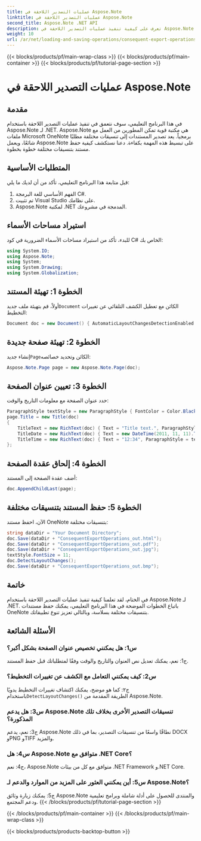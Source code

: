 ```yaml
---
title: عمليات التصدير اللاحقة في Aspose.Note
linktitle: عمليات التصدير اللاحقة في Aspose.Note
second_title: Aspose.Note .NET API
description: تعرف على كيفية تنفيذ عمليات التصدير اللاحقة في Aspose.Note لـ .NET لحفظ مستندات OneNote بتنسيقات مختلفة بكفاءة.
weight: 10
url: /ar/net/loading-and-saving-operations/consequent-export-operations/
---
```


{{< blocks/products/pf/main-wrap-class >}}
{{< blocks/products/pf/main-container >}}
{{< blocks/products/pf/tutorial-page-section >}}

# عمليات التصدير اللاحقة في Aspose.Note

## مقدمة

في هذا البرنامج التعليمي، سوف نتعمق في تنفيذ عمليات التصدير اللاحقة باستخدام Aspose.Note لـ .NET. Aspose.Note هي مكتبة قوية تمكن المطورين من العمل مع ملفات Microsoft OneNote برمجياً. يعد تصدير المستندات إلى تنسيقات مختلفة مطلبًا شائعًا، ويعمل Aspose.Note على تبسيط هذه المهمة بكفاءة. دعنا نستكشف كيفية حفظ مستند بتنسيقات مختلفة خطوة بخطوة.

## المتطلبات الأساسية

قبل متابعة هذا البرنامج التعليمي، تأكد من أن لديك ما يلي:

1. الفهم الأساسي للغة البرمجة C#.
2. تم تثبيت Visual Studio على نظامك.
3. Aspose.Note لمكتبة .NET المدمجة في مشروعك.

## استيراد مساحات الأسماء

للبدء، تأكد من استيراد مساحات الأسماء الضرورية في كود C# الخاص بك:

```csharp
using System.IO;
using Aspose.Note;
using System;
using System.Drawing;
using System.Globalization;
```

## الخطوة 1: تهيئة المستند

 أولاً، قم بتهيئة ملف جديد`Document` الكائن مع تعطيل الكشف التلقائي عن تغييرات التخطيط:

```csharp
Document doc = new Document() { AutomaticLayoutChangesDetectionEnabled = false };
```

## الخطوة 2: تهيئة صفحة جديدة

 إنشاء جديد`Page`الكائن وتحديد خصائصه:

```csharp
Aspose.Note.Page page = new Aspose.Note.Page(doc);
```

## الخطوة 3: تعيين عنوان الصفحة

حدد عنوان الصفحة مع معلومات التاريخ والوقت:

```csharp
ParagraphStyle textStyle = new ParagraphStyle { FontColor = Color.Black, FontName = "Arial", FontSize = 10 };
page.Title = new Title(doc)
{
    TitleText = new RichText(doc) { Text = "Title text.", ParagraphStyle = textStyle },
    TitleDate = new RichText(doc) { Text = new DateTime(2011, 11, 11).ToString("D", CultureInfo.InvariantCulture), ParagraphStyle = textStyle },
    TitleTime = new RichText(doc) { Text = "12:34", ParagraphStyle = textStyle }
};
```

## الخطوة 4: إلحاق عقدة الصفحة

أضف عقدة الصفحة إلى المستند:

```csharp
doc.AppendChildLast(page);
```

## الخطوة 5: حفظ المستند بتنسيقات مختلفة

الآن، احفظ مستند OneNote بتنسيقات مختلفة:

```csharp
string dataDir = "Your Document Directory";
doc.Save(dataDir + "ConsequentExportOperations_out.html");            
doc.Save(dataDir + "ConsequentExportOperations_out.pdf");            
doc.Save(dataDir + "ConsequentExportOperations_out.jpg");            
textStyle.FontSize = 11;           
doc.DetectLayoutChanges();            
doc.Save(dataDir + "ConsequentExportOperations_out.bmp");
```

## خاتمة

في الختام، لقد تعلمنا كيفية تنفيذ عمليات التصدير اللاحقة باستخدام Aspose.Note لـ .NET. باتباع الخطوات الموضحة في هذا البرنامج التعليمي، يمكنك حفظ مستندات OneNote بتنسيقات مختلفة بسلاسة، وبالتالي تعزيز تنوع تطبيقاتك.

## الأسئلة الشائعة

### س1: هل يمكنني تخصيص عنوان الصفحة بشكل أكبر؟

ج1: نعم، يمكنك تعديل نص العنوان والتاريخ والوقت وفقًا لمتطلباتك قبل حفظ المستند.

### س2: كيف يمكنني التعامل مع الكشف عن تغييرات التخطيط؟

 ج٢: كما هو موضح، يمكنك اكتشاف تغييرات التخطيط يدويًا باستخدام`DetectLayoutChanges()` الطريقة المقدمة من Aspose.Note.

### س3: هل يدعم Aspose.Note تنسيقات التصدير الأخرى بخلاف تلك المذكورة؟

ج3: نعم، يدعم Aspose.Note نطاقًا واسعًا من تنسيقات التصدير، بما في ذلك DOCX وPNG وTIFF والمزيد.

### س4: هل Aspose.Note متوافق مع .NET Core؟

ج4: نعم، Aspose.Note متوافق مع كل من بيئات .NET Framework و.NET Core.

### س5: أين يمكنني العثور على المزيد من الموارد والدعم لـ Aspose.Note؟

ج5: يمكنك زيارة وثائق Aspose.Note والمنتدى للحصول على أدلة شاملة وبرامج تعليمية ودعم المجتمع.
{{< /blocks/products/pf/tutorial-page-section >}}

{{< /blocks/products/pf/main-container >}}
{{< /blocks/products/pf/main-wrap-class >}}

{{< blocks/products/products-backtop-button >}}

